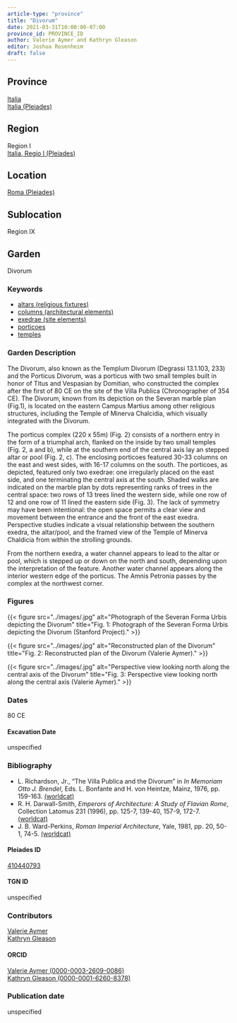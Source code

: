 ```yaml
---
article-type: "province"
title: "Divorum"
date: 2021-03-31T10:00:00-07:00
province_id: PROVINCE_ID
author: Valerie Aymer and Kathryn Gleason
editor: Joshua Rosenheim
draft: false
---
```


## Province

[Italia]({{<relref"../../../..">}}) \
[Italia (Pleiades)](https://pleiades.stoa.org/places/1052)

## Region

Region I \
[Italia, Regio I (Pleiades)](https://pleiades.stoa.org/places/441075550)

## Location

[Roma (Pleiades)](https://pleiades.stoa.org/places/423025)

<!-- ### Location Description -->

## Sublocation

Region IX <!-- Pleiades link?-->

<!-- ### Sublocation Description -->

## Garden

Divorum
<!--Pleiades link?-->

### Keywords

- [altars (religious fixtures)](http://vocab.getty.edu/page/aat/300003725)
- [columns (architectural elements)](http://vocab.getty.edu/page/aat/300001571)
- [exedrae (site elements)](http://vocab.getty.edu/page/aat/300081589)
- [porticoes](http://vocab.getty.edu/page/aat/300004145)
- [temples](#)

### Garden Description

The Divorum, also known as the Templum Divorum (Degrassi 13.1.103, 233) and the Porticus Divorum, was a porticus with two small temples built in honor of Titus and Vespasian by Domitian, who constructed the complex after the first of 80 CE on the site of the Villa Publica (Chronographer of 354 CE). The Divorum, known from its depiction on the Severan marble plan (Fig.1), is located on the eastern Campus Martius among other religious structures, including the Temple of Minerva Chalcidia, which visually integrated with the Divorum.

The porticus complex (220 x 55m) (Fig. 2) consists of a northern entry in the form of a triumphal arch, flanked on the inside by two small temples (Fig. 2, a and b), while at the southern end of the central axis lay an stepped altar or pool (Fig. 2, c). The enclosing porticoes featured 30-33 columns on the east and west sides, with 16-17 columns on the south. The porticoes, as depicted, featured only two exedrae: one irregularly placed on the east side, and one terminating the central axis at the south. Shaded walks are indicated on the marble plan by dots representing ranks of trees in the central space:  two rows of 13 trees lined the western side, while one row of 12 and one row of 11 lined the eastern side (Fig. 3). The lack of symmetry may have been intentional: the open space permits a clear view and movement between the entrance and the front of the east exedra. Perspective studies indicate a visual relationship between the southern exedra, the altar/pool, and the framed view of the Temple of Minerva Chaldicia from within the strolling grounds.

From the northern exedra, a water channel appears to lead to the altar or pool, which is stepped up or down on the north and south, depending upon the interpretation of the feature. Another water channel appears along the interior western edge of the porticus. The Amnis Petronia passes by the complex at the northwest corner.

### Figures

{{< figure src="../images/.jpg" alt="Photograph of the Severan Forma Urbis depicting the Divorum" title="Fig. 1: Photograph of the Severan Forma Urbis depicting the Divorum (Stanford Project)." >}}

{{< figure src="../images/.jpg" alt="Reconstructed plan of the Divorum" title="Fig. 2: Reconstructed plan of the Divorum (Valerie Aymer)." >}}

{{< figure src="../images/.jpg" alt="Perspective view looking north along the central axis of the Divorum" title="Fig. 3: Perspective view looking north along the central axis (Valerie Aymer)." >}}

### Dates

80 CE

#### Excavation Date

unspecified

### Bibliography

* L. Richardson, Jr., “The Villa Publica and the Divorum” in *In Memoriam Otto J. Brendel*, Eds. L. Bonfante and H. von Heintze, Mainz, 1976, pp. 159-163. [(worldcat)](http://www.worldcat.org/oclc/890088916)
* R. H. Darwall-Smith, *Emperors of Architecture: A Study of Flavian Rome*, Collection Latomus 231 (1996), pp. 125-7, 139-40, 157-9, 172-7. [(worldcat)](http://www.worldcat.org/oclc/1000784723)
* J. B. Ward-Perkins, *Roman Imperial Architecture*, Yale, 1981, pp. 20, 50-1, 74-5. [(worldcat)](http://www.worldcat.org/oclc/833150443)

#### Pleiades ID

[410440793](https://pleiades.stoa.org/places/410440793)
<!-- Pleiades resource for Location (Ostia Antica), not for the individual garden -->

#### TGN ID

unspecified

### Contributors

[Valerie Aymer](https://landscape.cals.cornell.edu/people/valerie-aymer/)\
[Kathryn Gleason](https://landscape.cals.cornell.edu/people/kathryn-l-gleason/)<!--Will these Cornell links suffice?-->

#### ORCID

[Valerie Aymer (0000-0003-2609-0086)](https://orcid.org/0000-0003-2609-0086)\
[Kathryn Gleason (0000-0001-6260-8378)](https://orcid.org/0000-0001-6260-8378)

### Publication date

unspecified
